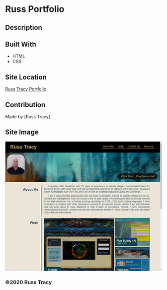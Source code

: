 # Russ Portfolio

## Description 



## Built With
* HTML
* CSS

## Site Location
[Russ Tracy Portfolio](https://russtracy.github.io/Russ-Portfolio/)

## Contribution
Made by [Russ Tracy]

## Site Image
![collection of different websites that I have created](assets/images/PortfolioScreenShot.jpg)

### ©️2020 Russ Tracy

